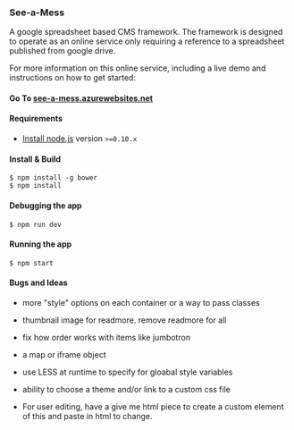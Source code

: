 ### See-a-Mess

A google spreadsheet based CMS framework. The framework is designed to operate as an online service only requiring a reference to a spreadsheet published from google drive.

For more information on this online service, including a live demo and instructions on how to get started:
#### Go To [see-a-mess.azurewebsites.net](http://see-a-mess.azurewebsites.net/)

#### Requirements

- [Install node.js](http://nodejs.org/) version `>=0.10.x`
    
#### Install & Build

    $ npm install -g bower
    $ npm install

#### Debugging the app

    $ npm run dev
    
#### Running the app

    $ npm start
 
#### Bugs and Ideas

 - more "style" options on each container or a way to pass classes
 - thumbnail image for readmore. remove readmore for all
 - fix how order works with items like jumbotron

 - a map or iframe object
 - use LESS at runtime to specify for gloabal style variables
 - ability to choose a theme and/or link to a custom css file
 - For user editing, have a give me html piece to create a custom element of this and paste in html to change.
